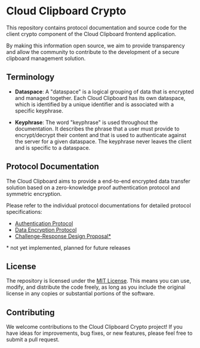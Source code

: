 # Cloud Clipboard Crypto

This repository contains protocol documentation and source code for the client crypto component of the Cloud Clipboard frontend application.

By making this information open source, we aim to provide transparency and allow the community to contribute to the development of a secure clipboard management solution.

## Terminology

- **Dataspace**: A "dataspace" is a logical grouping of data that is encrypted and managed together. Each Cloud Clipboard has its own dataspace, which is identified by a unique identifier and is associated with a specific keyphrase.

- **Keyphrase**: The word "keyphrase" is used throughout the documentation. It describes the phrase that a user must provide to encrypt/decrypt their content and that is used to authenticate against the server for a given dataspace. The keyphrase never leaves the client and is specific to a dataspace.

## Protocol Documentation

The Cloud Clipboard aims to provide a end-to-end encrypted data transfer solution based on a zero-knowledge proof authentication protocol and symmetric encryption.

Please refer to the individual protocol documentations for detailed protocol specifications:

- [Authentication Protocol](docs/authentication.md)
- [Data Encryption Protocol](docs/encryption.md)
- [Challenge-Response Design Proposal*](docs/challenge-response-design.md)

\* not yet implemented, planned for future releases

## License

The repository is licensed under the [MIT License](LICENSE). This means you can use, modify, and distribute the code freely, as long as you include the original license in any copies or substantial portions of the software.

## Contributing

We welcome contributions to the Cloud Clipboard Crypto project! If you have ideas for improvements, bug fixes, or new features, please feel free to submit a pull request.
